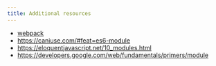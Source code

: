 ```yaml
---
title: Additional resources
---
```


- [webpack](https://webpack.js.org/)
- https://caniuse.com/#feat=es6-module
- https://eloquentjavascript.net/10_modules.html
- https://developers.google.com/web/fundamentals/primers/module
